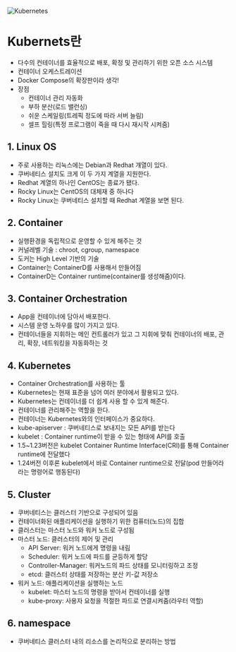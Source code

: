 ![Kubernetes](https://github.com/user-attachments/assets/3ec2d35d-184a-480a-878f-1f89f9547880)

# Kubernets란
- 다수의 컨테이너를 효율적으로 배포, 확정 및 관리하기 위한 오픈 소스 시스템
- 컨테이너 오케스트레이션
- Docker Compose의 확장판이라 생각!
- 장점
    - 컨테이너 관리 자동화
    - 부하 분산(로드 밸런싱)
    - 쉬운 스케일링(트레픽 정도에 따라 서버 늘림)
    - 셀프 힐링(특정 프로그램이 죽을 때 다시 재시작 시켜줌)

## 1. Linux OS
 - 주로 사용하는 리눅스에는 Debian과 Redhat 걔열이 있다.
 - 쿠버네티스 설치도 크게 이 두 가지 계열을 지원한다.
 - Redhat 계열의 하나인 CentOS는 종료가 됐다.
 - Rocky Linux는 CentOS의 대체재 중 하나다
 - Rocky Linux는 쿠버네티스 설치할 때 Redhat 계열을 보면 된다.

## 2. Container
 - 실행환경을 독립적으로 운영할 수 있게 해주는 것
 - 커널레벨 기술 : chroot, cgroup, namespace
 - 도커는 High Level 기반의 기술
 - Container는 ContainerD를 사용해서 만들어짐
 - ContainerD는 Container runtime(container를 생성해줌)이다.

## 3. Container Orchestration
 - App을 컨테이너에 담아서 배포한다.
 - 시스템 운영 노하우를 많이 가지고 있다.
 - 컨테이너들을 지휘하는 메인 컨트롤러가 있고 그 지휘에 맞춰 컨테이너의 배포, 관리, 확장, 네트워킹을 자동화하는 것

## 4. Kubernetes
 - Container Orchestration를 사용하는 툴
 - Kubernetes는 현재 표준을 넘어 여러 분야에서 활용되고 있다.
 - Kubernetes는 컨테이너를 더 쉽게 사용 할 수 있게 해준다.
 - 컨테이너를 관리해주는 역할을 한다.
 - 컨테이너는 Kubernetes와의 인터페이스가 중요하다.
 - kube-apiserver : 쿠버네티스로 보내지는 모든 API를 받는다
 - kubelet : Container runtime이 받을 수 있는 형태에 API를 호출
 - 1.5~1.23버전은 kubelet Container Runtime Interface(CRI)를 통해 Container runtime에 전달했다
 - 1.24버전 이후론 kubelet에서 바로 Container runtime으로 전달(pod 만들어라 라는 명령어로 행동된다)

 ## 5. Cluster
- 쿠버네티스는 클러스터 기반으로 구성되어 있음
- 컨테이너화된 애플리케이션을 실행하기 위한 컴퓨터(노드)의 집합
- 클러스터는 마스터 노드와 워커 노드로 구성됨
- 마스터 노드: 클러스터의 제어 및 관리
    - API Server: 워커 노드에게 명령을 내림
    - Scheduler: 워커 노드에 파드를 균등하게 할당
    - Controller-Manager: 워커노드의 파드 상태를 모니터링하고 조정
    - etcd: 클러스터 상태를 저장하는 분산 키-값 저장소
- 워커 노드: 애플리케이션을 실행하는 노드
    - kubelet: 마스터 노드의 명령을 받아서 컨테이너를 실행
    - kube-proxy: 사용자 요청을 적절한 파드로 연결시켜줌(라우터 역할)

## 6. namespace
- 쿠버네티스 클러스터 내의 리소스를 논리적으로 분리하는 방법
